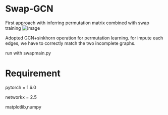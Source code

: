 # Swap-GCN
First approach with inferring permutation matrix combined with swap training
![image](https://user-images.githubusercontent.com/35905280/95421438-6af37e00-0978-11eb-88be-b2c041dcf9c2.png)

Adopted GCN+sinkhorn operation for permutation learning.
for impute each edges, we have to correctly match the two incomplete graphs.


run with swapmain.py

# Requirement

pytorch = 1.6.0 

networkx = 2.5

matplotlib,numpy

